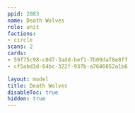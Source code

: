 ```yaml
---
ppid: 2883
name: Death Wolves
role: unit
factions:
- circle
scans: 2
cards:
- 59f75c98-c0d7-3add-bef1-7b09daf8e8ff
- cf5abd3d-64bc-322f-937b-a7646052a1b6

layout: model
title: Death Wolves
disableToc: true
hidden: true
---
```

